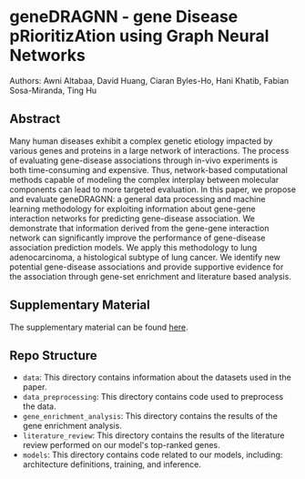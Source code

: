 # geneDRAGNN - gene Disease pRioritizAtion using Graph Neural Networks

Authors: Awni Altabaa, David Huang, Ciaran Byles-Ho, Hani Khatib, Fabian Sosa-Miranda, Ting Hu


## Abstract
Many human diseases exhibit a complex genetic etiology impacted by various genes and proteins in a large network of interactions. The process of evaluating gene-disease associations through in-vivo experiments is both time-consuming and expensive. Thus, network-based computational methods capable of modeling the complex interplay between molecular components can lead to more targeted evaluation. In this paper, we propose and evaluate geneDRAGNN: a general data processing and machine learning methodology for exploiting information about gene-gene interaction networks for predicting gene-disease association. We demonstrate that information derived from the gene-gene interaction network can significantly improve the performance of gene-disease association prediction models. We apply this methodology to lung adenocarcinoma, a histological subtype of lung cancer. We identify new potential gene-disease associations and provide supportive evidence for the association through gene-set enrichment and literature based analysis.

## Supplementary Material
The supplementary material can be found [here](geneDRAGNN_Supplementary.pdf).

## Repo Structure
- `data`: This directory contains information about the datasets used in the paper.
- `data_preprocessing`: This directory contains code used to preprocess the data.
- `gene_enrichment_analysis`: This directory contains the results of the gene enrichment analysis.
- `literature_review`: This directory contains the results of the literature review performed on our model's top-ranked genes.
- `models`: This directory contains code related to our models, including: architecture definitions, training, and inference.
